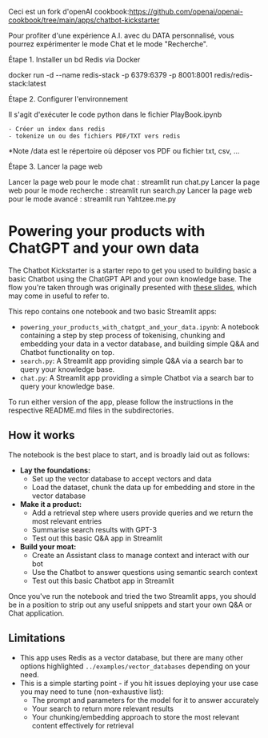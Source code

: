 Ceci est un fork d'openAI cookbook:https://github.com/openai/openai-cookbook/tree/main/apps/chatbot-kickstarter

Pour profiter d'une expérience A.I. avec du DATA personnalisé, vous pourrez expérimenter le mode Chat et le mode "Recherche".

Étape 1. Installer un bd Redis via Docker

docker run -d --name redis-stack -p 6379:6379 -p 8001:8001 redis/redis-stack:latest

Étape 2. Configurer l'environnement

Il s'agit d'exécuter le code python dans le fichier PlayBook.ipynb
    
    - Créer un index dans redis
    - tokenize un ou des fichiers PDF/TXT vers redis

*Note /data est le répertoire où déposer vos PDF ou fichier txt, csv, ...
    
Étape 3. Lancer la page web

Lancer la page web pour le mode chat : streamlit run chat.py 
Lancer la page web pour le mode recherche : streamlit run search.py
Lancer la page web pour le mode avancé : streamlit run Yahtzee.me.py

# Powering your products with ChatGPT and your own data

The Chatbot Kickstarter is a starter repo to get you used to building basic a basic Chatbot using the ChatGPT API and your own knowledge base. The flow you're taken through was originally presented with [these slides](https://drive.google.com/file/d/1dB-RQhZC_Q1iAsHkNNdkqtxxXqYODFYy/view?usp=share_link), which may come in useful to refer to. 

This repo contains one notebook and two basic Streamlit apps:
- `powering_your_products_with_chatgpt_and_your_data.ipynb`: A notebook containing a step by step process of tokenising, chunking and embedding your data in a vector database, and building simple Q&A and Chatbot functionality on top.
- `search.py`: A Streamlit app providing simple Q&A via a search bar to query your knowledge base.
- `chat.py`: A Streamlit app providing a simple Chatbot via a search bar to query your knowledge base.

To run either version of the app, please follow the instructions in the respective README.md files in the subdirectories.

## How it works

The notebook is the best place to start, and is broadly laid out as follows:
- **Lay the foundations:**
    - Set up the vector database to accept vectors and data
    - Load the dataset, chunk the data up for embedding and store in the vector database
- **Make it a product:**
    - Add a retrieval step where users provide queries and we return the most relevant entries
    - Summarise search results with GPT-3
    - Test out this basic Q&A app in Streamlit
- **Build your moat:**
    - Create an Assistant class to manage context and interact with our bot
    - Use the Chatbot to answer questions using semantic search context
    - Test out this basic Chatbot app in Streamlit

Once you've run the notebook and tried the two Streamlit apps, you should be in a position to strip out any useful snippets and start your own Q&A or Chat application.

## Limitations

- This app uses Redis as a vector database, but there are many other options highlighted `../examples/vector_databases` depending on your need.
- This is a simple starting point - if you hit issues deploying your use case you may need to tune (non-exhaustive list):
    - The prompt and parameters for the model for it to answer accurately
    - Your search to return more relevant results
    - Your chunking/embedding approach to store the most relevant content effectively for retrieval